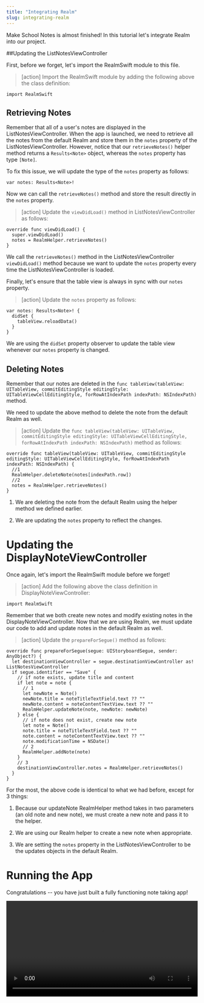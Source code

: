 ```yaml
---
title: "Integrating Realm"
slug: integrating-realm
---
```


Make School Notes is almost finished! In this tutorial let's integrate Realm into our project.

##Updating the ListNotesViewController

First, before we forget, let's import the RealmSwift module to this file.

> [action]
Import the RealmSwift module by adding the following above the class definition:
>
```
import RealmSwift
```

## Retrieving Notes

Remember that all of a user's notes are displayed in the ListNotesViewController. When the app is launched, we need to retrieve all the notes from the default Realm and store them in the `notes` property of the ListNotesViewController. However, notice that our `retrieveNotes()` helper method returns a `Results<Note>` object, whereas the `notes` property has type `[Note]`.

To fix this issue, we will update the type of the `notes` property as follows:

```
var notes: Results<Note>!
```

Now we can call the `retrieveNotes()` method and store the result directly in the `notes` property.

> [action]
Update the `viewDidLoad()` method in ListNotesViewController as follows:
>
    override func viewDidLoad() {
      super.viewDidLoad()
      notes = RealmHelper.retrieveNotes()
    }


We call the `retrieveNotes()` method in the ListNotesViewController `viewDidLoad()` method because we want to update the `notes` property every time the ListNotesViewController is loaded.

Finally, let's ensure that the table view is always in sync with our `notes` property.

> [action]
Update the `notes` property as follows:
>
    var notes: Results<Note>! {
      didSet {
        tableView.reloadData()
      }
    }

We are using the `didSet` property observer to update the table view whenever our `notes` property is changed.

## Deleting Notes

Remember that our notes are deleted in the
`func tableView(tableView: UITableView, commitEditingStyle editingStyle: UITableViewCellEditingStyle, forRowAtIndexPath indexPath: NSIndexPath)` method.

We need to update the above method to delete the note from the default Realm as well.

> [action]
Update the `func tableView(tableView: UITableView, commitEditingStyle editingStyle: UITableViewCellEditingStyle, forRowAtIndexPath indexPath: NSIndexPath)` method as follows:
>
    override func tableView(tableView: UITableView, commitEditingStyle editingStyle: UITableViewCellEditingStyle, forRowAtIndexPath indexPath: NSIndexPath) {
      //1
      RealmHelper.deleteNote(notes[indexPath.row])
      //2
      notes = RealmHelper.retrieveNotes()
    }

1. We are deleting the note from the default Realm using the helper method we defined earlier.

2. We are updating the `notes` property to reflect the changes.

# Updating the DisplayNoteViewController

Once again, let's import the RealmSwift module before we forget!

> [action]
Add the following above the class definition in DisplayNoteViewController:
>
```
import RealmSwift
```

Remember that we both create new notes and modify existing notes in the DisplayNoteViewController. Now that we are using Realm, we must update our code to add and update notes in the default Realm as well.

> [action]
Update the `prepareForSegue()` method as follows:
>
    override func prepareForSegue(segue: UIStoryboardSegue, sender: AnyObject?) {
      let destinationViewController = segue.destinationViewController as! ListNotesViewController
      if segue.identifier == "Save" {
        // if note exists, update title and content
        if let note = note {
          // 1
          let newNote = Note()
          newNote.title = noteTitleTextField.text ?? ""
          newNote.content = noteContentTextView.text ?? ""
          RealmHelper.updateNote(note, newNote: newNote)
        } else {
          // if note does not exist, create new note
          let note = Note()
          note.title = noteTitleTextField.text ?? ""
          note.content = noteContentTextView.text ?? ""
          note.modificationTime = NSDate()
          // 2
          RealmHelper.addNote(note)
        }
        // 3
        destinationViewController.notes = RealmHelper.retrieveNotes()
      }
    }

For the most, the above code is identical to what we had before, except for 3 things:

1. Because our updateNote RealmHelper method takes in two parameters (an old note and new note), we must create a new note and pass it to the helper.

2. We are using our Realm helper to create a new note when appropriate.

3. We are setting the `notes` property in the ListNotesViewController to be the updates objects in the default Realm.

# Running the App

Congratulations -- you have just built a fully functioning note taking app!

<video width="100%" controls>
    <source src="https://s3.amazonaws.com/mgwu-misc/Make+School+Notes/P13-complete.mov" type="video/mp4">
</video>
